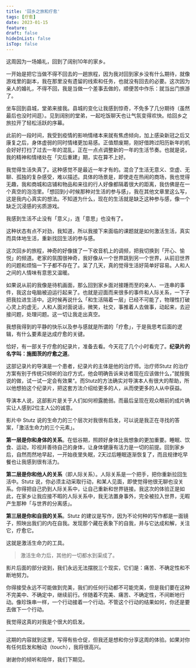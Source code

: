 ```yaml
---
title: '回乡之旅和疗愈'
tags: [疗愈]
date: 2023-01-15
feature: 
draft: false
hideInList: false
isTop: false
---
```


这周因为一场婚礼，回到了阔别10年的家乡。

一开始是把它当做不得不回去的一趟旅程，因为我对回到家乡没有什么期待，就像游戏里的副本，我在那里没有遗留的线索和任务，也就没有回去的必要。这次因为亲人的婚礼，不得不回，我是当做一个差事去做的，顺便苦中作乐：就当出门旅游了。

<!--more-->

坐车回到县城，堂弟来接我。县城的变化让我感到惊奇，不免多了几分期待（虽然最后也没时间逛）。见到阔别的堂弟，一起吃饭聊天也让气氛变得欢快。给回乡之旅拉开了轻松活跃的序幕。

此前的一段时间，我受到疫情的影响情绪本来就有焦虑倾向，加上感染新冠之后又康复之后，身体虚弱的同时情绪更加易感。正值颓废期，刚好借跨过阳历新年的机会好好打扫了过去一年的混乱，正在一点点调整新的一年的生活节奏。也就是说，我的精神和情绪处在「灾后重建」期，实在算不上好。

我觉得生活失真了。这种感觉不是最近一年才有的。混合了生活无意义、空虚、无聊、孤独的复杂感受，难以描述。具体的场景是，即使走在热闹的商场，我也觉得无趣，我和商城和店铺和物品和来往的行人好像都隔着很大的距离，我仿佛是在一个真空的泡泡里。「想回到小时候那种对生活的参与感」，我在其他文章里这么写，这是我内心真实的想法。不知道为什么，现在的生活就是缺乏这种参与感，像一个缺乏沉浸感的劣质游戏。

我感到生活不止没有「意义」，连「意思」也没有了。

这种状态有点不对劲，我知道，所以我接下来面临的课题就是如何激活生活，真实而具体地生活，重新找回生活的参与感。

这次回乡的旅程，神奇的好像拨了一下收音机上的调频，把我切换到「开心、愉悦」的频道。老家的氛围很神奇，我好像从一个世界跳到另一个世界，从前旧世界的问题和烦恼一下子都不存在了。呆了几天，真的觉得生活好简单好容易。人和人之间的人情味有意思又温暖。

如果说从前的我像是待机画面，那么回到家乡面对接踵而至的亲人、一连串的事件，我这台电脑被迫运行起来了。也就是迎面而来很多的事件和人际关系，一下子把我拉进生活中。这时候再说什么「和生活隔着一层」已经不可能了，物理性打破心灵上的虚无，人和人面对面说话，微笑，社交，事推着人去做事，动起来，去迎接问题，处理问题。这一切让我走出真空。

我想我得到的平静的快乐以及参与感就是所谓的「疗愈」，于是我思考后面的逻辑，有什么要素是达成疗愈的关键。

恰好，有一部关于疗愈的纪录片，准备去看。今天花了几个小时看完了。**纪录片的名字叫：施图茨的疗愈之道**。

这部记录片的导演是一个患者，纪录片的主体是他的治疗师。治疗师Stutz 的治疗方案有别于传统只倾听的治疗方式，他会明确告诉来访者现在应该做什么，”就按我说的做，试一试一定会有效果“。而Stutz的方法确实对导演本人有很大的帮助，所以他想拍这个纪录片，把这套方法介绍给更多的人，从而使更多的人从中获益。

导演本人说，这部影片是关于人们如何袒露脆弱。而最后呈现在观众眼前的成片确实让人感到2位主人公的诚意。

影片中 Stutz 说的生命力的三个层次对我很有启发，可以说是我正在寻找的答案，「激活生命力的三个元素」。

**第一层是你和身体的关系**。在低谷期，照顾好身体比我想象的更加重要。睡眠、饮食、运动，珍视并善待自己的身体，让身体健康有活力是一切的前提。回到家乡后，自然而然地早起，一开始夜里失眠，2天过后睡眠逐渐恢复了，而且规律吃早餐也让我感到很有活力。

**第二层是你和他人的关系**（即人际关系）。人际关系是一个把手，把你重新拉回生活中。Stutz 说，你必须主动采取行动，和某人见面，即使觉得他很无聊也没关系。你得把自己扔到人际关系中，让自己重新和世界链接。我这次的体验正是如此，在家乡让我应接不暇的人际关系中，我无法置身事外，完全被拉入世界，无暇产生那种「与世界的分离感」。

**第三层是你和自我的关系**。Stutz 的建议是写作，因为不论何种的写作都是一面镜子，照映出我们的内在自我。发现那个藏在表象下的自我，并与它达成和解，关注它，疗愈它。

这就是激活生命力的工具。

> 激活生命力后，其他的一切都水到渠成了。

影片后面的部分说到，我们永远无法摆脱三个现实，它们是：痛苦、不确定性和不断地努力。

你得接受永远不可能做到完美，我们的任何行动都不可能完美，但是我们要在这种不完美中、不确定中，继续前行。伴随着不完美、痛苦、不确定性，不间断地行动。像珍珠串一样，一个行动接着一个行动。不管这个行动的结果如何，你还是要去做下一个行动。

我觉得这真的对我是个很大的启发。

---

这期的内容就到这里，写得有些仓促，但我还是想和你分享这周的体验。如果对你有任何启发和触动（touch），我将很高兴。

谢谢你的倾听和陪伴，我们下期见。